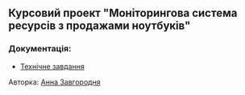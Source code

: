 ## Курсовий проект "Моніторингова система ресурсів з продажами ноутбуків"

### Документація:
- [Технічне завдання](docs/ТЗ_Завгородня_КП72.docx)

Авторка: [Анна Завгородня](https://t.me/tupoanka)